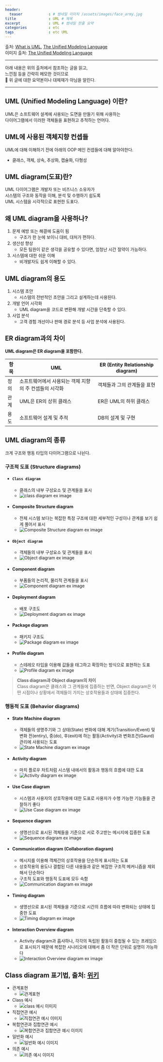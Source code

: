 ```yaml
---
header:
  teaser            : # 썸네일 이미지 /assets/images/face_army.jpg
title               : UML # 제목
excerpt             : UML # 썸네일 한줄 요약
categories          : etc
tags                : etc UML
---
```


출처: [What is UML](https://www.edrawsoft.com/what-is-uml-diagram.html?gclid=Cj0KCQjwnNyUBhCZARIsAI9AYlHP37LV_Pi5QOuToNphSp8gPEkVAMC-SLQdYGGLHnb0oEyL2eewdpUaAnQyEALw_wcB), [The Unified Modeling Language](https://www.uml-diagrams.org/)  
이미지 출처: [The Unified Modeling Language](https://www.uml-diagrams.org/)  

---

아래 내용은 위의 출처에서 참조하는 글을 읽고,  
느낀점 등을 간략히 메모한 것이므로  
🚫 위 글에 대한 요약본이나 대체재가 아님을 알린다.

---

## UML (Unified Modeling Language) 이란?

UML은 소프트웨어 설계에 사용되는 도면을 만들기 위해 사용하는  
다이어그램에서 이러한 객체들을 표현하고 추적하는 언어다.

## UML에 사용된 객체지향 컨셉들

UML에 대해 이해하기 전에 아래의 OOP 메인 컨셉들에 대해 알아야한다.  
- 클래스, 객체, 상속, 추상화, 캡슐화, 다형성

## UML diagram(도표)란?

UML 다이어그램은 개발자 또는 비즈니스 소유자가  
시스템의 구조와 동작을 이해, 분석 및 수행하기 쉽도록  
UML 시스템을 시각적으로 표현한 도표다.

## 왜 UML diagram을 사용하나?

1. 문제 예방 또는 해결에 도움이 됨
   - 구조가 한 눈에 보이니 대비, 대처가 편하다.
2. 생산성 향상
   - 모든 팀원이 같은 생각을 공유할 수 있다면, 엄청난 시간 절약이 가능하다.
3. 시스템에 대한 쉬운 이해
   - 비개발자도 쉽게 이해할 수 있다.

## UML diagram의 용도

1. 시스템 초안
   - 시스템의 전반적인 초안을 그리고 설계하는데 사용된다.
2. 개발 언어 시각화
   - UML diagram을 코드로 변환해 개발 시간을 단축할 수 있다.
3. 사업 분석
   - 고객 경험 개선이나 판매 경로 분석 등 사업 분석에 사용된다.

## ER diagram과의 차이

**UML diagram은 ER diagram을 포함한다.**

|항목|UML|ER (Entity Relationship diagram)|
|---|---|---|
|정의|소프트웨어에서 사용되는 객체 지향의 주 컨셉들의 시각화|객체들과 그의 관계들을 표현|
|관계|UML은 ER의 상위 클래스|ER은 UML의 하위 클래스|
|용도|소프트웨어 설계 및 추적|DB의 설계 및 구현|

## UML diagram의 종류

크게 구조와 행동 타입의 다이어그램으로 나뉜다.  

### 구조적 도표 (Structure diagrams)

- #### `Class diagram`
  - 클래스의 내부 구성요소 및 관계들을 표시
  - ![class diagram ex image](https://www.uml-diagrams.org/class-diagrams/class-diagram-domain-overview.png)
- #### Composite Structure diagram
  - 전체 시스템 보다는 복잡한 특정 구조에 대한 세부적인 구성이나 관계를 보기 쉽게 풀어서 표시
  - ![Composite Structure diagram ex image](https://www.uml-diagrams.org/composite-structure-diagrams/composite-internal-structure-diagram-elements.png)
- #### `Object diagram`
  - 객체들의 내부 구성요소 및 관계들을 표시
  - ![Object diagram ex image](https://www.uml-diagrams.org/class-diagrams/object-diagram-overview.png)
- #### Component diagram
  - 부품들의 논리적, 물리적 관계들을 표시
  - ![Component diagram ex image](https://www.uml-diagrams.org/component-diagrams/component-diagram-overview.png)
- #### Deployment diagram
  - 배포 구조도
  - ![Deployment diagram ex image](https://www.uml-diagrams.org/deployment-diagrams/deployment-diagram-overview-manifestation.png)
- #### Package diagram
  - 패키지 구조도
  - ![Package diagram ex image](https://www.uml-diagrams.org/package-diagrams/package-diagram-elements.png)
- #### Profile diagram
  - 스테레오 타입을 이용해 값들을 태그하고 확장하는 방식으로 표현하는 도표
  - ![Profile diagram ex image](https://www.uml-diagrams.org/profile-diagrams/profile-diagram-overview.png)

> **Class diagram과 Object diagram의 차이**  
> Class diagram은 클래스와 그 관계들에 집중하는 반면, Object diagram은 어떤 시점이나 상황에서 객체들이 가지는 상호작용들과 상태에 집중한다.

### 행동적 도표 (Behavior diagrams)

- #### State Machine diagram
  - 객체들의 생명주기와 그 상태(State) 변화에 대해 계기(Transition/Event) 및 변화 전(entiry), 중(do), 후(exit)에 하는 활동(Activity)과 변화조건(Gaurd) 관리에 사용되는 도표
  - ![State Machine diagram ex image](https://img1.daumcdn.net/thumb/R1280x0/?scode=mtistory2&fname=https%3A%2F%2Fblog.kakaocdn.net%2Fdn%2FrXn4l%2FbtqFrT1QfiB%2F7PcGzRVllUuKNK8541fn0K%2Fimg.png)
- #### Activity diagram
  - 마치 플로우 차트처럼 시스템 내에서의 활동과 행동의 흐름에 대한 도표
  - ![Activity diagram ex image](https://www.uml-diagrams.org/activity-diagrams/activity-frame.png)
- #### Use Case diagram
  - 시스템과 사용자의 상호작용에 대한 도표로 사용자가 수행 가능한 기능들을 관찰하기 좋다
  - ![Use Case diagram ex image](https://www.uml-diagrams.org/use-case-diagrams/business-use-case-diagram-elements.png)
- #### Sequence diagram
  - 생명선으로 표시된 객체들을 기준으로 서로 주고받는 메시지에 집중한 도표
  - ![Sequence diagram ex image](https://www.uml-diagrams.org/sequence-diagrams/sequence-diagram-overview.png)
- #### Communication diagram (Collaboration diagram)
  - 메시지를 이용해 객체간의 상호작용을 단순하게 표시하는 도표
  - 상호작용의 용도나 결합된 다른 내용들과 같은 복잡한 구조적 메커니즘을 제외해서 단순하다
  - 구조적 도표와 행동적 도표에 모두 속함
  - ![Communication diagram ex image](https://www.uml-diagrams.org/communication-diagrams/communication-diagram-overview.png)
- #### Timing diagram
  - 생명선으로 표시된 객체들을 기준으로 시간의 흐름에 따라 변화되는 상태에 집중한 도표
  - ![Timing diagram ex image](https://www.uml-diagrams.org/timing-diagrams/timing-diagrams-overview.png)
- #### Interaction Overview diagram
  - Activity diagram과 흡사하나, 각각의 독립된 활동이 중첩될 수 있는 프레임으로 표시되기 때문에 복잡한 시나리오에 대해서 좀 더 작은 단위로 설명이 가능하다
  - ![Interaction Overview diagram ex image](https://www.uml-diagrams.org/notation/uml-interaction-overview-diagram-elements.png)

## Class diagram 표기법, 출처: [위키](https://en.wikipedia.org/wiki/Class_diagram)

- 관계표현
  - <img src="/assets/images/posts/2022-06-07-uml/uml_relations_notation.png" alt="관계표현">
- Class 예시
  - <img src="/assets/images/posts/2022-06-07-uml/class_members.png" alt="class 예시 이미지">
- 직접연관 예시
  - <img src="/assets/images/posts/2022-06-07-uml/association.png" alt="직접연관 예시 이미지">
- 복합연관과 집합연관 예시
  - <img src="/assets/images/posts/2022-06-07-uml/aggregation_and_composition.png" alt="복합연관과 집합연관 예시 이미지">
- 일반화 예시
  - <img src="/assets/images/posts/2022-06-07-uml/generalization.png" alt="일반화 예시 이미지">
- 의존 예시
  - <img src="/assets/images/posts/2022-06-07-uml/dependency.png" alt="의존 예시 이미지">

